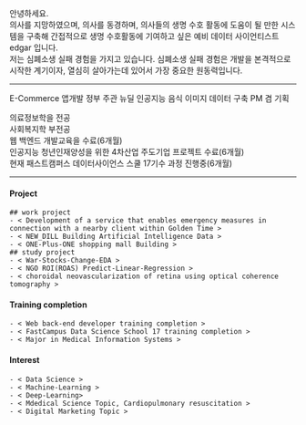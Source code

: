 안녕하세요.<br>
의사를 지망하였으며, 의사를 동경하며, 의사들의 생명 수호 활동에 도움이 될 만한 시스템을 구축해 간접적으로 생명 수호활동에 기여하고 싶은 예비 데이터 사이언티스트 edgar 입니다. <br>
저는 심폐소생 실패 경험을 가지고 있습니다. 심폐소생 실패 경험은 개발을 본격적으로 시작한 계기이자, 열심히 살아가는데 있어서 가장 중요한 원동력입니다.

 <hr>
 E-Commerce 앱개발
 정부 주관 뉴딜 인공지능 음식 이미지 데이터 구축 PM 겸 기획<br>
 
 의료정보학을 전공 <br>
 사회복지학 부전공 <br>
 웹 백엔드 개발교육을 수료(6개월) <br>
 인공지능 청년인재양성을 위한 4차산업 주도기업 프로젝트 수료(6개월) <br>
 현재 패스트캠퍼스 데이터사이언스 스쿨 17기수 과정 진행중(6개월) <br>
 
 <hr>
 
  #### Project
    ## work project
    - < Development of a service that enables emergency measures in connection with a nearby client within Golden Time > 
    - < NEW_DILL Building Artificial Intelligence Data >
    - < ONE-Plus-ONE shopping mall Building >
    ## study project
    - < War-Stocks-Change-EDA >
    - < NGO ROI(ROAS) Predict-Linear-Regression >
    - < choroidal neovascularization of retina using optical coherence tomography >
  #### Training completion
    - < Web back-end developer training completion >
    - < FastCampus Data Science School 17 training completion >
    - < Major in Medical Information Systems >
  #### Interest
    - < Data Science >
    - < Machine-Learning >
    - < Deep-Learning>
    - < Mdedical Science Topic, Cardiopulmonary resuscitation >
    - < Digital Marketing Topic >

